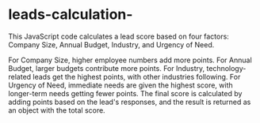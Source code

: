 # leads-calculation-
This JavaScript code calculates a lead score based on four factors: Company Size, Annual Budget, Industry, and Urgency of Need.

For Company Size, higher employee numbers add more points.
For Annual Budget, larger budgets contribute more points.
For Industry, technology-related leads get the highest points, with other industries following.
For Urgency of Need, immediate needs are given the highest score, with longer-term needs getting fewer points.
The final score is calculated by adding points based on the lead's responses, and the result is returned as an object with the total score.

